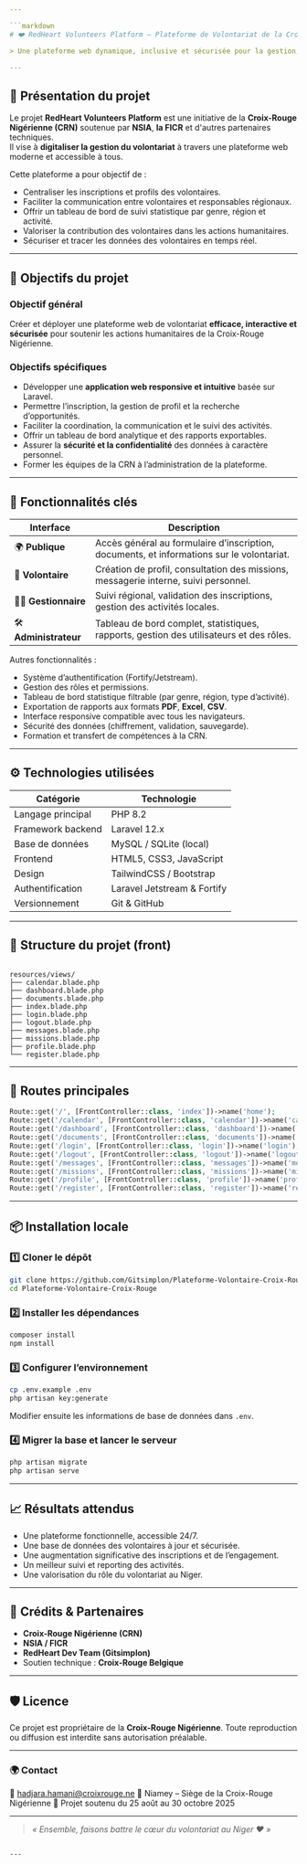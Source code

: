 ```yaml
---

```markdown
# ❤️ RedHeart Volunteers Platform — Plateforme de Volontariat de la Croix-Rouge Nigérienne

> Une plateforme web dynamique, inclusive et sécurisée pour la gestion, la mobilisation et la fidélisation des volontaires au Niger.

---
```


## 🧭 Présentation du projet

Le projet **RedHeart Volunteers Platform** est une initiative de la **Croix-Rouge Nigérienne (CRN)** soutenue par **NSIA**, **la FICR** et d'autres partenaires techniques.  
Il vise à **digitaliser la gestion du volontariat** à travers une plateforme web moderne et accessible à tous.

Cette plateforme a pour objectif de :
- Centraliser les inscriptions et profils des volontaires.
- Faciliter la communication entre volontaires et responsables régionaux.
- Offrir un tableau de bord de suivi statistique par genre, région et activité.
- Valoriser la contribution des volontaires dans les actions humanitaires.
- Sécuriser et tracer les données des volontaires en temps réel.

---

## 🎯 Objectifs du projet

### Objectif général
Créer et déployer une plateforme web de volontariat **efficace, interactive et sécurisée** pour soutenir les actions humanitaires de la Croix-Rouge Nigérienne.

### Objectifs spécifiques
- Développer une **application web responsive et intuitive** basée sur Laravel.
- Permettre l’inscription, la gestion de profil et la recherche d’opportunités.
- Faciliter la coordination, la communication et le suivi des activités.
- Offrir un tableau de bord analytique et des rapports exportables.
- Assurer la **sécurité et la confidentialité** des données à caractère personnel.
- Former les équipes de la CRN à l’administration de la plateforme.

---

## 🧩 Fonctionnalités clés

| Interface | Description |
|------------|-------------|
| 🌍 **Publique** | Accès général au formulaire d’inscription, documents, et informations sur le volontariat. |
| 👤 **Volontaire** | Création de profil, consultation des missions, messagerie interne, suivi personnel. |
| 🧑‍💼 **Gestionnaire** | Suivi régional, validation des inscriptions, gestion des activités locales. |
| 🛠️ **Administrateur** | Tableau de bord complet, statistiques, rapports, gestion des utilisateurs et des rôles. |

Autres fonctionnalités :
- Système d’authentification (Fortify/Jetstream).
- Gestion des rôles et permissions.
- Tableau de bord statistique filtrable (par genre, région, type d’activité).
- Exportation de rapports aux formats **PDF**, **Excel**, **CSV**.
- Interface responsive compatible avec tous les navigateurs.
- Sécurité des données (chiffrement, validation, sauvegarde).
- Formation et transfert de compétences à la CRN.

---

## ⚙️ Technologies utilisées

| Catégorie | Technologie |
|------------|--------------|
| Langage principal | PHP 8.2 |
| Framework backend | Laravel 12.x |
| Base de données | MySQL / SQLite (local) |
| Frontend | HTML5, CSS3, JavaScript |
| Design | TailwindCSS / Bootstrap |
| Authentification | Laravel Jetstream & Fortify |
| Versionnement | Git & GitHub |

---

## 🧱 Structure du projet (front)

```

resources/views/
├── calendar.blade.php
├── dashboard.blade.php
├── documents.blade.php
├── index.blade.php
├── login.blade.php
├── logout.blade.php
├── messages.blade.php
├── missions.blade.php
├── profile.blade.php
└── register.blade.php

````

---

## 🧭 Routes principales

```php
Route::get('/', [FrontController::class, 'index'])->name('home');
Route::get('/calendar', [FrontController::class, 'calendar'])->name('calendar');
Route::get('/dashboard', [FrontController::class, 'dashboard'])->name('dashboard');
Route::get('/documents', [FrontController::class, 'documents'])->name('documents');
Route::get('/login', [FrontController::class, 'login'])->name('login');
Route::get('/logout', [FrontController::class, 'logout'])->name('logout');
Route::get('/messages', [FrontController::class, 'messages'])->name('messages');
Route::get('/missions', [FrontController::class, 'missions'])->name('missions');
Route::get('/profile', [FrontController::class, 'profile'])->name('profile');
Route::get('/register', [FrontController::class, 'register'])->name('register');
````

---

## 📦 Installation locale

### 1️⃣ Cloner le dépôt

```bash
git clone https://github.com/Gitsimplon/Plateforme-Volontaire-Croix-Rouge.git
cd Plateforme-Volontaire-Croix-Rouge
```

### 2️⃣ Installer les dépendances

```bash
composer install
npm install
```

### 3️⃣ Configurer l’environnement

```bash
cp .env.example .env
php artisan key:generate
```

Modifier ensuite les informations de base de données dans `.env`.

### 4️⃣ Migrer la base et lancer le serveur

```bash
php artisan migrate
php artisan serve
```

---

## 📈 Résultats attendus

* Une plateforme fonctionnelle, accessible 24/7.
* Une base de données des volontaires à jour et sécurisée.
* Une augmentation significative des inscriptions et de l’engagement.
* Un meilleur suivi et reporting des activités.
* Une valorisation du rôle du volontariat au Niger.

---

## 🤝 Crédits & Partenaires

* **Croix-Rouge Nigérienne (CRN)**
* **NSIA / FICR**
* **RedHeart Dev Team (Gitsimplon)**
* Soutien technique : **Croix-Rouge Belgique**

---

## 🛡️ Licence

Ce projet est propriétaire de la **Croix-Rouge Nigérienne**.
Toute reproduction ou diffusion est interdite sans autorisation préalable.

---

### 🌍 Contact

📧 [hadjara.hamani@croixrouge.ne](mailto:hadjara.hamani@croixrouge.ne)
📍 Niamey – Siège de la Croix-Rouge Nigérienne
📅 Projet soutenu du 25 août au 30 octobre 2025

---

> *« Ensemble, faisons battre le cœur du volontariat au Niger ❤️ »*

```

---
